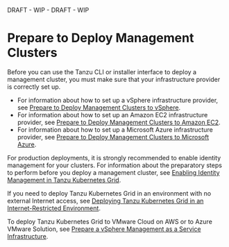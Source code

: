 DRAFT - WIP - DRAFT - WIP
<!-- https://github.com/vmware-tanzu-private/tkg-docs/tree/main/tkg-docs.vmware.com/mgmt-clusters -->
# Prepare to Deploy Management Clusters

Before you can use the Tanzu CLI or installer interface to deploy a management cluster, you must make sure that your infrastructure provider is correctly set up.

- For information about how to set up a vSphere infrastructure provider, see [Prepare to Deploy Management Clusters to vSphere](vsphere.md).
- For information about how to set up an Amazon EC2 infrastructure provider, see [Prepare to Deploy Management Clusters to Amazon EC2](aws.md).
- For information about how to set up a Microsoft Azure infrastructure provider, see [Prepare to Deploy Management Clusters to Microsoft Azure](azure.md).

For production deployments, it is strongly recommended to enable identity management for your clusters. For information about the preparatory steps to perform before you deploy a management cluster, see [Enabling Identity Management in Tanzu Kubernetes Grid](enabling-id-mgmt.md).

If you need to deploy Tanzu Kubernetes Grid in an environment with no external Internet access, see [Deploying Tanzu Kubernetes Grid in an Internet-Restricted Environment](airgapped-environments.md). 

To deploy Tanzu Kubernetes Grid to VMware Cloud on AWS or to Azure VMware Solution, see [Prepare a vSphere Management as a Service Infrastructure](prepare-maas.md).
